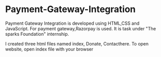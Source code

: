 # Payment-Gateway-Integration
Payment Gateway Integration is developed using HTML,CSS and JavaScript. For payment gateway,Razorpay is used.
It is task under "The sparks Foundation" internship.

I created three html files named index, Donate, Contacthere.
To open website, open index file with your browser

